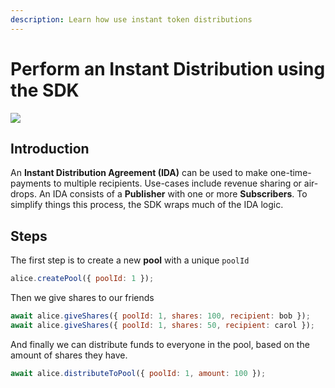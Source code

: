 ```yaml
---
description: Learn how use instant token distributions
---
```


# Perform an Instant Distribution using the SDK

![](../.gitbook/assets/image%20%284%29.png)

## Introduction

An **Instant Distribution Agreement \(IDA\)** can be used to make one-time-payments to multiple recipients. Use-cases include revenue sharing or air-drops. An IDA consists of a **Publisher** with one or more **Subscribers**. To simplify things this process, the SDK wraps much of the IDA logic.

## Steps

The first step is to create a new **pool** with a unique `poolId`

```js
alice.createPool({ poolId: 1 });
```

Then we give shares to our friends

```js
await alice.giveShares({ poolId: 1, shares: 100, recipient: bob });
await alice.giveShares({ poolId: 1, shares: 50, recipient: carol });
```

And finally we can distribute funds to everyone in the pool, based on the amount of shares they have.

```js
await alice.distributeToPool({ poolId: 1, amount: 100 });
```
